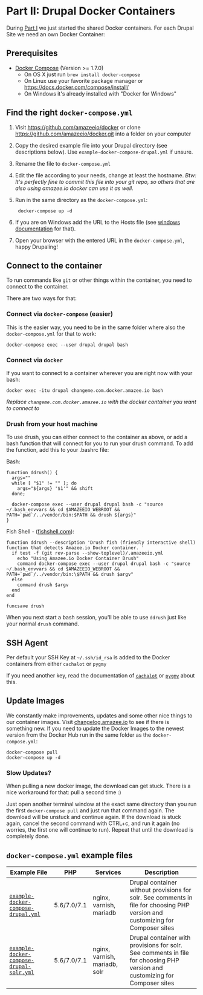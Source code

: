 # Part II: Drupal Docker Containers

<!-- toc -->

During [Part I](./local_docker_development.md#part-i-shared-docker-containers) we just started the shared Docker containers. For each Drupal Site we need an own Docker Container:

## Prerequisites
* [Docker Compose](https://docs.docker.com/compose/install/) (Version >= 1.7.0)
  * On OS X just run `brew install docker-compose`
  * On Linux use your favorite package manager or https://docs.docker.com/compose/install/
  * On Windows it's already installed with "Docker for Windows"

## Find the right `docker-compose.yml`

1. Visit https://github.com/amazeeio/docker or clone https://github.com/amazeeio/docker.git into a folder on your computer
2. Copy the desired example file into your Drupal directory (see descriptions below). Use `example-docker-compose-drupal.yml` if unsure.
3. Rename the file to `docker-compose.yml`
4. Edit the file according to your needs, change at least the hostname. _Btw: It's perfectly fine to commit this file into your git repo, so others that are also using amazee.io docker can use it as well._
5. Run in the same directory as the `docker-compose.yml`:

        docker-compose up -d
6. If you are on Windows add the URL to the Hosts file (see [windows documentation](local_docker_development/windows.md) for that).
7. Open your browser with the entered URL in the `docker-compose.yml`, happy Drupaling!

## Connect to the container

To run commands like `git` or other things within the container, you need to connect to the container.

There are two ways for that:

### Connect via `docker-compose` (easier)

This is the easier way, you need to be in the same folder where also the `docker-compose.yml` for that to work:

    docker-compose exec --user drupal drupal bash

### Connect via `docker`

If you want to connect to a container wherever you are right now with your bash:

	docker exec -itu drupal changeme.com.docker.amazee.io bash

*Replace `changeme.com.docker.amazee.io` with the docker container you want to connect to*

### Drush from your host machine

To use drush, you can either connect to the container as above, or add a bash function that will connect for you to run your drush command. To add the function, add this to your .bashrc file:

Bash:
```
function ddrush() {
  args=""
  while [ "$1" != "" ]; do
    args="${args} '$1'" && shift
  done;

  docker-compose exec --user drupal drupal bash -c "source ~/.bash_envvars && cd $AMAZEEIO_WEBROOT && PATH=`pwd`/../vendor/bin:$PATH && drush ${args}"
}
```

Fish Shell - ([fishshell.com](https://fishshell.com/)):
```
function ddrush --description 'Drush fish (friendly interactive shell) function that detects Amazee.io Docker container. '
  if test -f (git rev-parse --show-toplevel)/.amazeeio.yml
    echo "Using Amazee.io Docker Container Drush"
    command docker-compose exec --user drupal drupal bash -c "source ~/.bash_envvars && cd $AMAZEEIO_WEBROOT && PATH=`pwd`/../vendor/bin:\$PATH && drush $argv"
  else
    command drush $argv
  end
end

funcsave drush
```


When you next start a bash session, you'll be able to use `ddrush` just like your normal `drush` command.

## SSH Agent

Per default your SSH Key at `~/.ssh/id_rsa` is added to the Docker containers from either `cachalot` or `pygmy`

If you need another key, read the documentation of [`cachalot`](os_x_cachalot.md) or [`pygmy`](linux_pygmy.md) about this.

## Update Images

We constantly make improvements, updates and some other nice things to our container images. Visit [changelog.amazee.io](https://changelog.amazee.io) to see if there is something new. If you need to update the Docker Images to the newest version from the Docker Hub run in the same folder as the `docker-compose.yml`:

	docker-compose pull
	docker-compose up -d

### Slow Updates?

When pulling a new docker image, the download can get stuck. There is a nice workaround for that: pull a second time :)

Just open another terminal window at the exact same directory than you run the first `docker-compose pull` and just run that command again. The download will be unstuck and continue again. If the download is stuck again, cancel the second command with CTRL+c, and run it again (no worries, the first one will continue to run). Repeat that until the download is completely done.


## `docker-compose.yml` example files

| Example File                                                                                                           | PHP    | Services                           | Description                                                                                                                     |
|----------------------------------------------------------------------------------------------------------------------------------|--------|-------------------------------|---------------------------------------------------------------------------------------------------------------------------------|
| [`example-docker-compose-drupal.yml`](https://github.com/amazeeio/docker/blob/master/example-docker-compose-drupal.yml)          | 5.6/7.0/7.1| nginx, varnish, mariadb       |Drupal container without provisions for solr. See comments in file for choosing PHP version and customizing for Composer sites   |
| [`example-docker-compose-drupal-solr.yml`](https://github.com/amazeeio/docker/blob/master/example-docker-compose-drupal-solr.yml)| 5.6/7.0/7.1| nginx, varnish, mariadb, solr |Drupal container with provisions for solr. See comments in file for choosing PHP version and customizing for Composer sites      |
